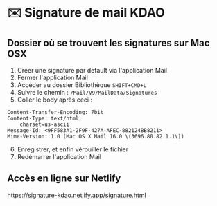 # ✉️ Signature de mail KDAO
## Dossier où se trouvent les signatures sur Mac OSX
1. Créer une signature par default via l'application Mail
2. Fermer l'application Mail
3. Accéder au dossier Bibliothèque `SHIFT+CMD+L`
4. Suivre le chemin : `/Mail/V9/MailData/Signatures `
5. Coller le body après ceci :
```
Content-Transfer-Encoding: 7bit
Content-Type: text/html;
	charset=us-ascii
Message-Id: <9FF583A1-2F9F-427A-AFEC-882124BB8211>
Mime-Version: 1.0 (Mac OS X Mail 16.0 \(3696.80.82.1.1\))
```
6. Enregistrer, et enfin vérouiller le fichier 
7. Redémarrer l'application Mail
## Accès en ligne sur Netlify
<https://signature-kdao.netlify.app/signature.html>